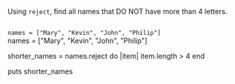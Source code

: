 Using `reject`, find all names
that DO NOT have more
than 4 letters.

<Editor lang="ruby" type="exercise">
<code>
names = ["Mary", "Kevin", "John", "Philip"]
</code>

<solution>
names = ["Mary", "Kevin", "John", "Philip"]

shorter_names = names.reject do |item|
  item.length > 4
end

puts shorter_names
</solution>
</Editor>